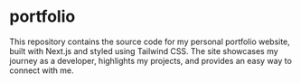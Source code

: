 # portfolio
This repository contains the source code for my personal portfolio website, built with Next.js and styled using Tailwind CSS. The site showcases my journey as a developer, highlights my projects, and provides an easy way to connect with me.

